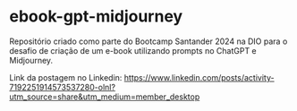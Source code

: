 # ebook-gpt-midjourney
Repositório criado como parte do Bootcamp Santander 2024 na DIO para o desafio de criação de um e-book utilizando prompts no ChatGPT e Midjourney.

Link da postagem no Linkedin: https://www.linkedin.com/posts/activity-7192251914573537280-olnl?utm_source=share&utm_medium=member_desktop